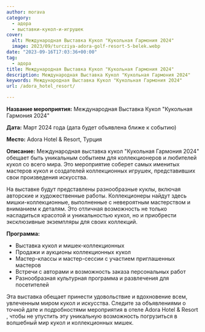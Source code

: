 ```yaml
---
author: morava
category:
  - адора
  - выставки-кукол-и-игрушек
cover:
  alt: Международная Выставка Кукол "Кукольная Гармония 2024"
  image: 2023/09/turcziya-adora-golf-resort-5-belek.webp
date: "2023-09-16T17:03:36+00:00"
tag:
  - адора
title: Международная Выставка Кукол "Кукольная Гармония 2024"
description: Международная Выставка Кукол "Кукольная Гармония 2024"
keywords: Международная Выставка Кукол "Кукольная Гармония 2024"
url: /adora_hotel_resort/

---
```

**Название мероприятия:** Международная Выставка Кукол "Кукольная Гармония 2024"

**Дата:** Март 2024 года (дата будет объявлена ближе к событию)

**Место:** Adora Hotel & Resort, Турция

**Описание:** Международная выставка кукол "Кукольная Гармония 2024" обещает быть уникальным событием для коллекционеров и любителей кукол со всего мира. Это мероприятие соберет самых именитых мастеров кукол и создателей коллекционных игрушек, представивших свои произведения искусства.

На выставке будут представлены разнообразные куклы, включая авторские и художественные работы. Коллекционеры найдут здесь мишки-коллекционные, выполненные с невероятным мастерством и вниманием к деталям. Это отличная возможность не только насладиться красотой и уникальностью кукол, но и приобрести эксклюзивные экземпляры для своих коллекций.

**Программа:**

- Выставка кукол и мишек-коллекционных
- Продажи и аукционы коллекционных кукол
- Мастер-классы и мастер-сессии с участием приглашенных мастеров
- Встречи с авторами и возможность заказа персональных работ
- Разнообразная культурная программа и развлечения для посетителей

Эта выставка обещает принести удовольствие и вдохновение всем, увлеченным миром кукол и искусства. Следите за объявлениями о точной дате и подробностями мероприятия в отеле Adora Hotel & Resort , чтобы не упустить эту уникальную возможность погрузиться в волшебный мир кукол и коллекционных мишек.
